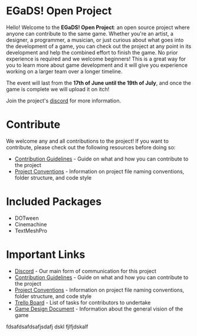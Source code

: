 # EGaDS! Open Project

Hello! Welcome to the **EGaDS! Open Project**: an open source project where anyone can contribute to the same game. Whether you're an artist, a designer, a programmer, a musician, or just curious about what goes into the development of a game, you can check out the project at any point in its development and help the combined effort to finish the game. No prior experience is required and we welcome beginners! This is a great way for you to learn more about game development and it will give you experience working on a larger team over a longer timeline. 

The event will last from the **17th of June until the 19th of July**, and once the game is complete we will upload it on itch! 

Join the project's [discord](https://discord.gg/XH2cfzdeNJ) for more information. 

# Contribute 

We welcome any and all contributions to the project! If you want to contribute, please check out the following resources before doing so:
- [Contribution Guidelines](https://docs.google.com/document/d/1DZozu0u70hxBnDOD2t4HZRl1vImHgz4Qn5kXoye3JYg/edit?usp=sharing) - Guide on what and how you can contribute to the project
- [Project Conventions](https://docs.google.com/document/d/1pTduWdvOSmrJ0DgHnYp3mi-DqtcyQTU5AUx_PzsaUfw/edit?usp=sharing) - Information on project file naming conventions, folder structure, and code style

# Included Packages
* DOTween 
* Cinemachine
* TextMeshPro 

# Important Links
* [Discord](https://discord.gg/XH2cfzdeNJ) - Our main form of communication for this project
* [Contribution Guidelines](https://docs.google.com/document/d/1DZozu0u70hxBnDOD2t4HZRl1vImHgz4Qn5kXoye3JYg/edit?usp=sharing) - Guide on what and how you can contribute to the project
* [Project Conventions](https://docs.google.com/document/d/1pTduWdvOSmrJ0DgHnYp3mi-DqtcyQTU5AUx_PzsaUfw/edit?usp=sharing) - Information on project file naming conventions, folder structure, and code style
* [Trello Board](https://trello.com/b/2tL6Xj9L/egads-open-project) - List of tasks for contributors to undertake
* [Game Design Document](https://docs.google.com/document/d/17vMP-K1zjCm01-UGvRhyFIhqtR1TbtZYAKKdN58kHH0/edit?usp=sharing) - Information about the general vision of the game

fdsafdsafdsafjsdafj dskl fjlfjdskalf 
